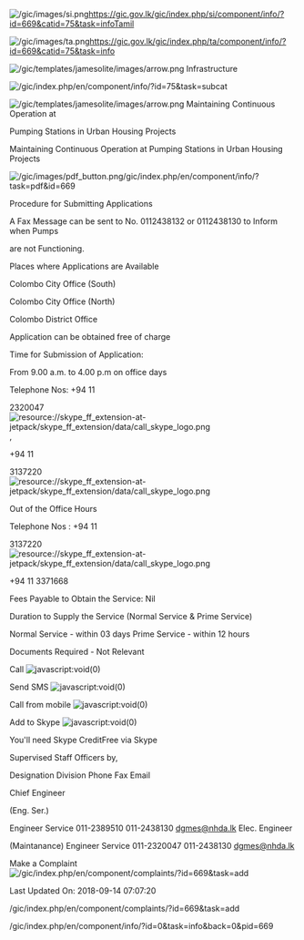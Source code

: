 <!-- Source: https://gic.gov.lk/gic/index.php/en/component/info/?id=669&catid=75&task=info -->

![/gic/images/si.png](/gic/images/si.png)https://gic.gov.lk/gic/index.php/si/component/info/?id=669&catid=75&task=infoTamil

![/gic/images/ta.png](/gic/images/ta.png)https://gic.gov.lk/gic/index.php/ta/component/info/?id=669&catid=75&task=info

![/gic/templates/jamesolite/images/arrow.png](/gic/templates/jamesolite/images/arrow.png) Infrastructure

![/gic/index.php/en/component/info/?id=75&task=subcat](/gic/index.php/en/component/info/?id=75&task=subcat)

![/gic/templates/jamesolite/images/arrow.png](/gic/templates/jamesolite/images/arrow.png) Maintaining Continuous Operation at

Pumping Stations in Urban Housing Projects

Maintaining Continuous Operation at Pumping Stations in Urban Housing Projects

![/gic/images/pdf_button.png](/gic/images/pdf_button.png)/gic/index.php/en/component/info/?task=pdf&id=669

Procedure for Submitting Applications

A Fax Message can be sent to No. 0112438132 or 0112438130 to Inform when Pumps

are not Functioning.

Places where Applications are Available

Colombo City Office (South)

Colombo City Office (North)

Colombo District Office

Application can be obtained free of charge

Time for Submission of Application:

From 9.00 a.m. to 4.00 p.m on office days

Telephone Nos: +94 11

2320047![resource://skype_ff_extension-at-jetpack/skype_ff_extension/data/call_skype_logo.png](resource://skype_ff_extension-at-jetpack/skype_ff_extension/data/call_skype_logo.png),

+94 11

3137220![resource://skype_ff_extension-at-jetpack/skype_ff_extension/data/call_skype_logo.png](resource://skype_ff_extension-at-jetpack/skype_ff_extension/data/call_skype_logo.png)

Out of the Office Hours

Telephone Nos : +94 11

3137220![resource://skype_ff_extension-at-jetpack/skype_ff_extension/data/call_skype_logo.png](resource://skype_ff_extension-at-jetpack/skype_ff_extension/data/call_skype_logo.png)

+94 11 3371668

Fees Payable to Obtain the Service: Nil

Duration to Supply the Service (Normal Service & Prime Service)

Normal Service - within 03 days Prime Service - within 12 hours

Documents Required - Not Relevant

Call ![javascript:void(0)](javascript:void(0))

Send SMS ![javascript:void(0)](javascript:void(0))

Call from mobile ![javascript:void(0)](javascript:void(0))

Add to Skype ![javascript:void(0)](javascript:void(0))

You'll need Skype CreditFree via Skype

Supervised Staff Officers by,

Designation Division Phone Fax Email

Chief Engineer

(Eng. Ser.)

Engineer Service 011-2389510 011-2438130 dgmes@nhda.lk Elec. Engineer

(Maintanance) Engineer Service 011-2320047 011-2438130 dgmes@nhda.lk

Make a Complaint ![/gic/index.php/en/component/complaints/?id=669&task=add](/gic/index.php/en/component/complaints/?id=669&task=add)

Last Updated On: 2018-09-14 07:07:20

/gic/index.php/en/component/complaints/?id=669&task=add

/gic/index.php/en/component/info/?id=0&task=info&back=0&pid=669